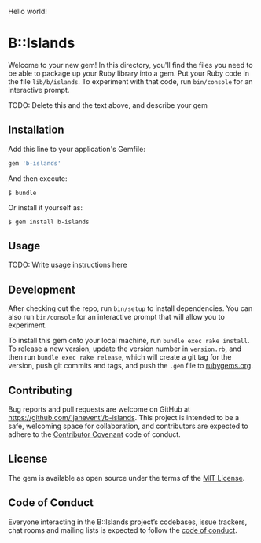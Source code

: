 Hello world!
# B::Islands

Welcome to your new gem! In this directory, you'll find the files you need to be able to package up your Ruby library into a gem. Put your Ruby code in the file `lib/b/islands`. To experiment with that code, run `bin/console` for an interactive prompt.

TODO: Delete this and the text above, and describe your gem

## Installation

Add this line to your application's Gemfile:

```ruby
gem 'b-islands'
```

And then execute:

    $ bundle

Or install it yourself as:

    $ gem install b-islands

## Usage

TODO: Write usage instructions here

## Development

After checking out the repo, run `bin/setup` to install dependencies. You can also run `bin/console` for an interactive prompt that will allow you to experiment.

To install this gem onto your local machine, run `bundle exec rake install`. To release a new version, update the version number in `version.rb`, and then run `bundle exec rake release`, which will create a git tag for the version, push git commits and tags, and push the `.gem` file to [rubygems.org](https://rubygems.org).

## Contributing

Bug reports and pull requests are welcome on GitHub at https://github.com/'janevent'/b-islands. This project is intended to be a safe, welcoming space for collaboration, and contributors are expected to adhere to the [Contributor Covenant](http://contributor-covenant.org) code of conduct.

## License

The gem is available as open source under the terms of the [MIT License](https://opensource.org/licenses/MIT).

## Code of Conduct

Everyone interacting in the B::Islands project’s codebases, issue trackers, chat rooms and mailing lists is expected to follow the [code of conduct](https://github.com/'janevent'/b-islands/blob/master/CODE_OF_CONDUCT.md).
